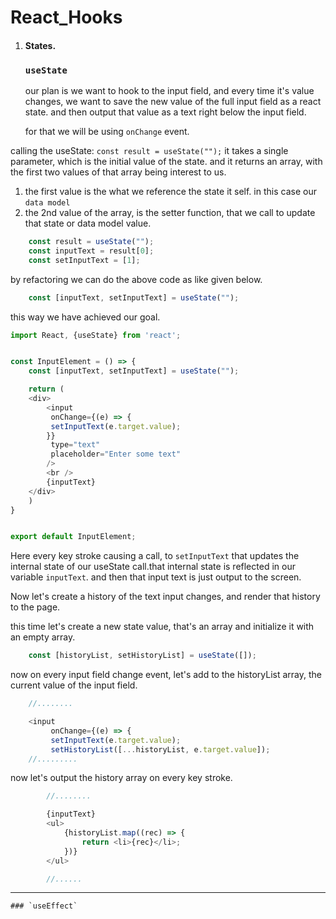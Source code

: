 # React_Hooks

1. #### States.

    ### `useState`

    our plan is we want to hook to the input field, and every time it's value changes, we want to save the new value of the full input field as a react state. and then output that value as a text right below the input field.

    for that we will be using `onChange` event.

calling the useState: `const result = useState("");` it takes a single parameter, which is the initial value of the state. and it returns an array, with the first two values of that array being interest to us.
1. the first value is the what we reference the state it self. in this case our `data model`
2. the 2nd value of the array, is the setter function, that we call to update that state or data model value.
```js
    const result = useState("");
    const inputText = result[0];
    const setInputText = [1];
```

by refactoring we can do the above code as like given below.
```js
    const [inputText, setInputText] = useState("");
```

this way we have achieved our goal.

```js
import React, {useState} from 'react';


const InputElement = () => {
    const [inputText, setInputText] = useState("");

    return (
    <div>
        <input
         onChange={(e) => {
         setInputText(e.target.value);
        }}
         type="text"
         placeholder="Enter some text"
        />
        <br />
        {inputText}
    </div>
    )
}


export default InputElement;

```

Here every key stroke causing a call, to `setInputText` that updates the internal state of our useState call.that internal state is reflected in our variable `inputText`. and then that input text is just output to the screen.


Now let's create a history of the text input changes, and render that history  to the page. 

this time let's create a new state value, that's an array and initialize it with an empty array.
```js
    const [historyList, setHistoryList] = useState([]);
```
now on every input field change event, let's add to the historyList array, the current value of the input field.

```js
    //........

    <input
         onChange={(e) => {
         setInputText(e.target.value);
         setHistoryList([...historyList, e.target.value]);
    //.........
```

now let's output the history array on every key stroke.

```js
        //........

        {inputText} 
        <ul>
            {historyList.map((rec) => {
                return <li>{rec}</li>;
            })}
        </ul>

        //......
```
************************************************************************************************

    ### `useEffect`

